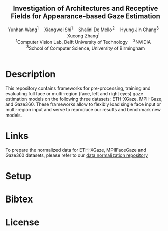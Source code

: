
<div align="center">

<h2>Investigation of Architectures and Receptive Fields for Appearance-based Gaze Estimation</h2>

<div>
    Yunhan Wang</a><sup>1</sup>&emsp;
    Xiangwei Shi</a><sup>1</sup>&emsp;
    Shalini De  Mello</a><sup>2</sup>&emsp;
    Hyung Jin Chang</a><sup>3</sup>&emsp;
    Xucong Zhang</a><sup>1</sup>&emsp;
</div>

<div>
    <sup>1</sup>Computer Vision Lab, Delft University of Technology&emsp;
    <sup>2</sup>NVIDIA&emsp; <br>
    <sup>3</sup>School of Computer Science, University of Birmingham
</div>

</div>

<br/>

# Description
This repository contains frameworks for pre-processing, training and evaluating full face or multi-region (face, left and right eyes) gaze estimation models on the following three datasets: ETH-XGaze, MPII-Gaze, and Gaze360. These frameworks allow to flexibly load single face input or multi-region input and serve to reproduce our results and benchmark new models.

# Links
To prepare the normalized data for ETH-XGaze, MPIIFaceGaze and Gaze360 datasets, please refer to our [data normalization repository](https://github.com/X-Shi/Data-Normalization-Gaze-Estimation)
# Setup

# Bibtex

# License
